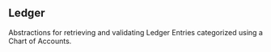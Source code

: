 ## Ledger

Abstractions for retrieving and validating Ledger Entries categorized using a Chart of Accounts.